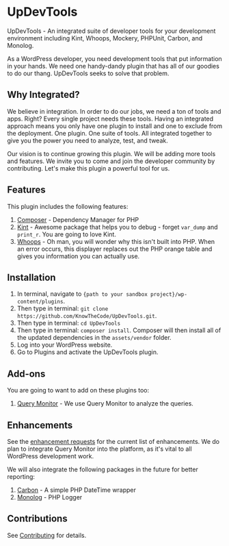 # UpDevTools

UpDevTools - An integrated suite of developer tools for your development environment including Kint, Whoops, Mockery, PHPUnit, Carbon, and Monolog.

As a WordPress developer, you need development tools that put information in your hands.  We need one handy-dandy plugin that has all of our goodies to do our thang.  UpDevTools seeks to solve that problem.

## Why Integrated?

We believe in integration.  In order to do our jobs, we need a ton of tools and apps.  Right?  Every single project needs these tools.  Having an integrated approach means you only have one plugin to install and one to exclude from the deployment.  One plugin. One suite of tools.  All integrated together to give you the power you need to analyze, test, and tweak.

Our vision is to continue growing this plugin.  We will be adding more tools and features.  We invite you to come and join the developer community by contributing.  Let's make this plugin a powerful tool for us.

## Features

This plugin includes the following features:

1. [Composer](https://getcomposer.org/) - Dependency Manager for PHP
2. [Kint](http://raveren.github.io/kint/) - Awesome package that helps you to debug - forget `var_dump` and `print_r`. You are going to love Kint.
3. [Whoops](https://github.com/filp/whoops) - Oh man, you will wonder why this isn't built into PHP. When an error occurs, this displayer replaces out the PHP orange table and gives you information you can actually use.

## Installation

1. In terminal, navigate to `{path to your sandbox project}/wp-content/plugins`.
2. Then type in terminal: `git clone https://github.com/KnowTheCode/UpDevTools.git`.
3. Then type in terminal: `cd UpDevTools`
4. Then type in terminal: `composer install`.  Composer will then install all of the updated dependencies in the `assets/vendor` folder.
5. Log into your WordPress website.
6. Go to Plugins and activate the UpDevTools plugin.

## Add-ons

You are going to want to add on these plugins too:

1. [Query Monitor](https://github.com/johnbillion/query-monitor) - We use Query Monitor to analyze the queries.

## Enhancements

See the [enhancement requests](https://github.com/KnowTheCode/UpDevTools/issues?q=is%3Aissue+is%3Aopen+label%3Aenhancement) for the current list of enhancements.  We do plan to integrate Query Monitor into the platform, as it's vital to all WordPress development work.

We will also integrate the following packages in the future for better reporting:

1. [Carbon](http://carbon.nesbot.com/docs/) - A simple PHP DateTime wrapper 
2. [Monolog](https://github.com/Seldaek/monolog) - PHP Logger

## Contributions

See [Contributing](https://github.com/KnowTheCode/UpDevTools/CONTRIBUTING.md) for details.